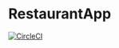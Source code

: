 # RestaurantApp

[![CircleCI](https://circleci.com/gh/brunazp/restaurant-app.svg?style=svg)](https://circleci.com/gh/brunazp/restaurant-app)
